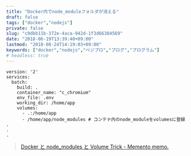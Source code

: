 ```yaml
---
title: "Docker内でnode_moduleフォルダが消える"
draft: false
tags: ["docker","nodejs"]
private: false
slug: "c9dbb11b-372e-4aca-942d-1f3d66384569"
date: "2018-06-19T13:39:40+09:00"
lastmod: "2018-08-24T14:19:03+09:00"
keywords: ["docker","nodejs","ベジプロ","プログ","プログラム"]
# headless: true
---
```


```
version: '2'
services:
  batch:
    build: .
    container_name: "c_chromium"
    env_file: .env
    working_dir: /home/app
    volumes:
      - .:/home/app
      - /home/app/node_modules # コンテナ内のnode_moduleをvolumesに登録
.
.
.
```

> [Docker と node_modules と Volume Trick - Memento memo.](https://shotat.hateblo.jp/entry/2016/12/01/221631)

